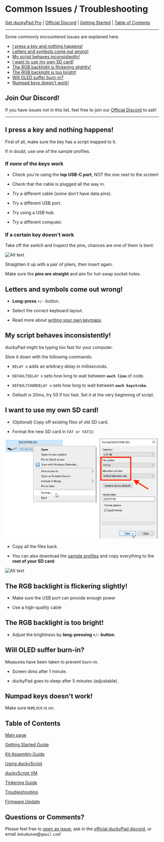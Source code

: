 # Common Issues / Troubleshooting

[Get duckyPad Pro](https://www.tindie.com/products/37399/) | [Official Discord](https://discord.gg/4sJCBx5) | [Getting Started](./getting_started.md) | [Table of Contents](#table-of-contents)

----

Some commonly encountered issues are explained here.

- [I press a key and nothing happens!](#i-press-a-key-and-nothing-happens)
- [Letters and symbols come out wrong!](#letters-and-symbols-come-out-wrong)
- [My script behaves inconsistently!](#my-script-behaves-inconsistently)
- [I want to use my own SD card!](#i-want-to-use-my-own-sd-card)
- [The RGB backlight is flickering slightly!](#the-rgb-backlight-is-flickering-slightly)
- [The RGB backlight is too bright!](#the-rgb-backlight-is-too-bright)
- [Will OLED suffer burn-in?](#will-oled-suffer-burn-in)
- [Numpad keys doesn't work!](#numpad-keys-doesnt-work)

## Join Our Discord!

If you have issues not in this list, feel free to join our [Official Discord](https://discord.gg/4sJCBx5) to ask!

----

## I press a key and nothing happens!

First of all, make sure the key has a script mapped to it.

If in doubt, use one of the sample profiles.

### If *none* of the keys work

* Check you're using the **top USB-C port**, NOT the one next to the screen!

* Check that the cable is plugged all the way in.

* Try a different cable (some don't have data pins).

* Try a different USB port.

* Try using a USB hub.

* Try a different computer.

### If a certain key doesn't work

Take off the switch and inspect the pins, chances are one of them is bent:

![Alt text](../resources/photos/trouble/bent.jpg)

Straighten it up with a pair of pliers, then insert again.

Make sure the **pins are straight** and aim for hot-swap socket holes.

## Letters and symbols come out wrong!

* **Long-press** `+/-` button.

* Select the correct keyboard layout.

* Read more about [writing your own keymaps](https://github.com/dekuNukem/duckyPad/blob/master/keymap_instructions.md).

## My script behaves inconsistently!

duckyPad might be typing too fast for your computer.

Slow it down with the following commands:

* `DELAY n` adds an arbitrary delay in milliseconds.

* `DEFAULTDELAY n` sets how long to wait between **`each line`** of code.

* `DEFAULTCHARDELAY n` sets how long to wait between **`each keystroke`**.

* Default is 20ms, try 50 if too fast. Set it at the very beginning of script.

## I want to use my own SD card!

* (Optional) Copy off existing files of old SD card.

* Format the new SD card in `FAT or FAT32`:

![Alt text](../resources/photos/trouble/format.PNG)

* Copy all the files back.

* You can also download the [sample profiles](../resources/sample_profiles/sample_profiles.zip) and copy everything to the **root of your SD card**:

![Alt text](../resources/photos/trouble/sample_pf.png)

## The RGB backlight is flickering slightly!

* Make sure the USB port can provide enough power

* Use a high-quality cable

## The RGB backlight is too bright!

* Adjust the brightness by **long-pressing `+/-` button**.

## Will OLED suffer burn-in?

Measures have been taken to prevent burn-in.

* Screen dims after 1 minute.

* duckyPad goes to sleep after 5 minutes (adjustable).

## Numpad keys doesn't work!

Make sure `NUMLOCK` is on.

## Table of Contents

[Main page](../README.md)

[Getting Started Guide](getting_started.md)

[Kit Assembly Guide](kit_assembly.md)

[Using duckyScript](duckyscript_info.md)

[duckyScript VM](bytecode_vm.md)

[Tinkering Guide](tinkering_guide.md)

[Troubleshooting](troubleshooting.md)

[Firmware Update](fw_update.md)

## Questions or Comments?

Please feel free to [open an issue](https://github.com/dekuNukem/duckypad-pro/issues), ask in the [official duckyPad discord](https://discord.gg/4sJCBx5), or email `dekuNukem`@`gmail`.`com`!